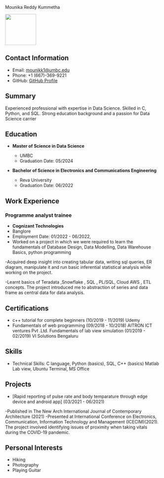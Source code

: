 Mounika Reddy Kummetha

<img src="![profilephotomounika](https://github.com/mounikakummetha/Kummetha_MounikaReddy/assets/113267997/06db01b2-8552-4662-b923-85cad4521d20)
.jpeg" width="100">
## Contact Information
- Email: mounikk1@umbc.edu
- Phone: +1 (667)-369-9221
- GitHub: [GitHub Profile](https://github.com/mounikakummetha)

## Summary
Experienced professional with expertise in Data Science. Skilled in C, Python, and SQL. Strong education background and a passion for Data Science carrier 

## Education
- **Master of Science in Data Science**
  - UMBC
  - Graduation Date: 05/2024

- **Bachelor of Science in Electronics and Communications Engineering**
  - Reva University
  - Graduation Date: 06/2022

## Work Experience
### Programme analyst trainee
- **Cognizant Technologies**
- Banglore
- Employment Date: 01/2022 - 06/2022, 
- Worked on a project in which we were required to learn the
fundamentals of Database Design, Data Modelling, Data Warehouse Basics, python programming

-Acquired deep insight into creating tabular data, writing sql queries, ER
diagram, manipulate it and run basic inferential statistical analysis while working on the project.

-Learnt basics of Teradata ,Snowflake , SQL , PL/SQL, Cloud AWS , ETL
concepts. The project introduced me to abstraction of series and data frame as central data for data analysis.


## Certifications
- c++ tutorial for complete beginners (10/2019 - 11/2019)
Udemy
- Fundamentals of web programming (09/2018 - 10/2018)
AITRON ICT ventures Pvt .Ltd.
Fundamentals of lab view simulation (01/2019 - 02/2019)
VI Solutions Bengaluru

## Skills
- Technical Skills: C language, Python (basics), SQL, C++ (basics)
Matlab Lab view, Ubuntu Terminal, MS Office
## Projects
- [Rapid reporting of pulse rate and body temparature through edge
device and android app] (03/2021 - 06/2021)
  
-Published in The New Arch International Journal of Contemporary Architecture
(2021)
-Presented at International Conference on Electronics, Communication,
Information Technology and Management (ICECIM)(2021). The project involved identifying issues of proximity when taking vitals during the COVID-19 pandemic.

## Personal Interests
- Hiking
- Photography
- Playing Guitar


